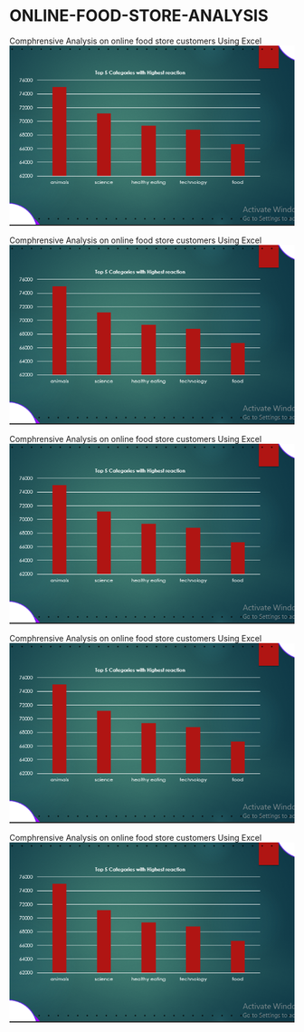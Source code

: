 # ONLINE-FOOD-STORE-ANALYSIS
Comphrensive Analysis on online food store customers Using Excel 
![sample](https://github.com/JohnsonTolulope/JohnsonTolulope.github.io/blob/main/Social%20Buzz.PNG)


Comphrensive Analysis on online food store customers Using Excel 
![sample](https://github.com/JohnsonTolulope/JohnsonTolulope.github.io/blob/main/Social%20Buzz.PNG)



Comphrensive Analysis on online food store customers Using Excel 
![sample](https://github.com/JohnsonTolulope/JohnsonTolulope.github.io/blob/main/Social%20Buzz.PNG)




Comphrensive Analysis on online food store customers Using Excel 
![sample](https://github.com/JohnsonTolulope/JohnsonTolulope.github.io/blob/main/Social%20Buzz.PNG)




Comphrensive Analysis on online food store customers Using Excel 
![sample](https://github.com/JohnsonTolulope/JohnsonTolulope.github.io/blob/main/Social%20Buzz.PNG)
